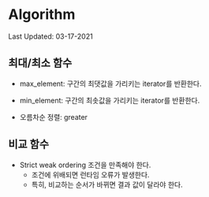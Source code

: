 # Algorithm

Last Updated: 03-17-2021

## 최대/최소 함수

* max_element: 구간의 최댓값을 가리키는 iterator를 반환한다.
* min_element: 구간의 최솟값을 가리키는 iterator를 반환한다.

* 오름차순 정렬: greater<int>

## 비교 함수

* Strict weak ordering 조건을 만족해야 한다.
  * 조건에 위배되면 런타임 오류가 발생한다.
  * 특히, 비교하는 순서가 바뀌면 결과 값이 달라야 한다.
